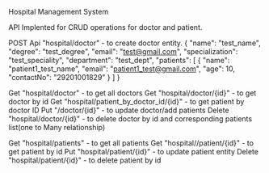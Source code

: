 Hospital Management System


API Implented for CRUD operations for doctor and patient.

POST Api "hospital/doctor" - to create doctor entity.
{
 "name": "test_name",
 "degree": "test_degree",
 "email": "test@gmail.com",
 "specialization": "test_speciality",
 "department": "test_dept",
 "patients": [
    {
        "name": "patient1_test_name",
        "email": "patient1_test@gmail.com",
        "age": 10,
        "contactNo": "29201001829"
     }
   ]
}

Get "hospital/doctor" - to get all doctors
Get "hospital/doctor/{id}" -  to get doctor by id
Get "hospital/patient_by_doctor_id/{id}" - to get patient by doctor ID
Put "/doctor/{id}" - to update doctor/add patients
Delete "hospital/doctor/{id}" - to delete doctor by id and corresponding patients list(one to Many relationship)

Get "hospital/patients" - to get all patients
Get "hospital//patient/{id}" - to get patient by id
Put "hospital/patient/{id}"  - to update patient entity
Delete "hospital/patient/{id}" - to delete patient by id

